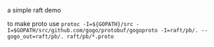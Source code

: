 a simple raft demo

to make proto use `protoc -I=${GOPATH}/src -I=$GOPATH/src/github.com/gogo/protobuf/gogoproto -I=raft/pb/. --gogo_out=raft/pb/. raft/pb/*.proto`
